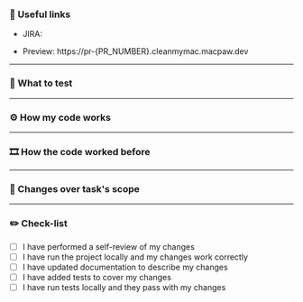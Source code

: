 ### 🔗 Useful links

- JIRA:

- Preview: https://pr-{PR_NUMBER}.cleanmymac.macpaw.dev

___
### 🧪 What to test
<!-- describe changes that should be tested -->

___
### ⚙️ How my code works
<!-- flow description and why did you chose to do it this way -->

___
### 🎞️ How the code worked before
<!-- source of bug, or previous implementation and why it needed changes -->

___
### 🚧 Changes over task's scope
<!-- what and why did you change, if it wasn't in the task -->

___
### ✏️ Check-list
<!-- Feel free to delete any points which are unrelevant for your task -->
- [ ] I have performed a self-review of my changes
- [ ] I have run the project locally and my changes work correctly
- [ ] I have updated documentation to describe my changes
- [ ] I have added tests to cover my changes
- [ ] I have run tests locally and they pass with my changes
